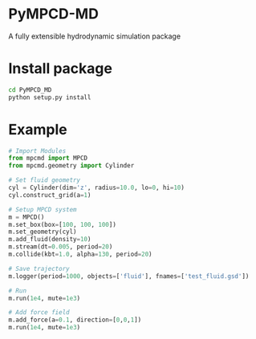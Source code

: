 # PyMPCD-MD
A fully extensible hydrodynamic simulation package

# Install package
```Bash
cd PyMPCD_MD
python setup.py install
```

# Example
```Python
# Import Modules
from mpcmd import MPCD
from mpcmd.geometry import Cylinder

# Set fluid geometry
cyl = Cylinder(dim='z', radius=10.0, lo=0, hi=10)
cyl.construct_grid(a=1)

# Setup MPCD system
m = MPCD()
m.set_box(box=[100, 100, 100])
m.set_geometry(cyl)
m.add_fluid(density=10)
m.stream(dt=0.005, period=20)
m.collide(kbt=1.0, alpha=130, period=20)

# Save trajectory
m.logger(period=1000, objects=['fluid'], fnames=['test_fluid.gsd'])

# Run
m.run(1e4, mute=1e3)

# Add force field
m.add_force(a=0.1, direction=[0,0,1])
m.run(1e4, mute=1e3)
```
